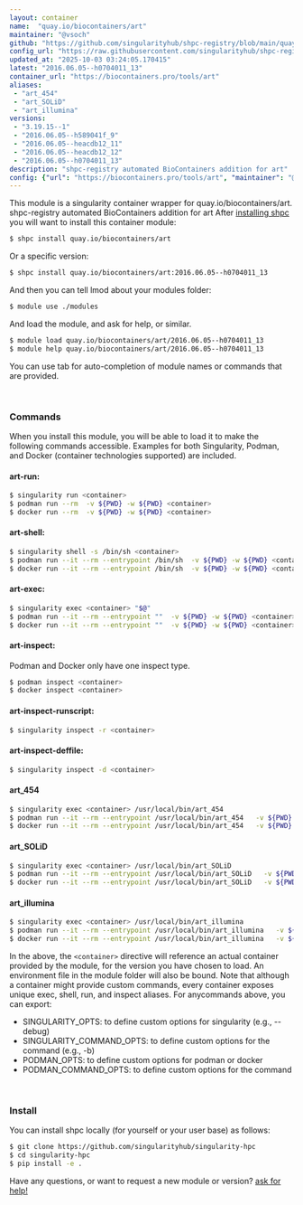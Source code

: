 ```yaml
---
layout: container
name:  "quay.io/biocontainers/art"
maintainer: "@vsoch"
github: "https://github.com/singularityhub/shpc-registry/blob/main/quay.io/biocontainers/art/container.yaml"
config_url: "https://raw.githubusercontent.com/singularityhub/shpc-registry/main/quay.io/biocontainers/art/container.yaml"
updated_at: "2025-10-03 03:24:05.170415"
latest: "2016.06.05--h0704011_13"
container_url: "https://biocontainers.pro/tools/art"
aliases:
 - "art_454"
 - "art_SOLiD"
 - "art_illumina"
versions:
 - "3.19.15--1"
 - "2016.06.05--h589041f_9"
 - "2016.06.05--heacdb12_11"
 - "2016.06.05--heacdb12_12"
 - "2016.06.05--h0704011_13"
description: "shpc-registry automated BioContainers addition for art"
config: {"url": "https://biocontainers.pro/tools/art", "maintainer": "@vsoch", "description": "shpc-registry automated BioContainers addition for art", "latest": {"2016.06.05--h0704011_13": "sha256:18a9360667bb1f50e0368709efee3390e6ed733cf3c6eadd0f6ea441f143ff60"}, "tags": {"3.19.15--1": "sha256:ab044ce2994ce719c71f28525cba596c355299427e15dce039fdc061570a39ee", "2016.06.05--h589041f_9": "sha256:c2828d1a3a7d3b3accd5b555ce3e35bb3605e55cd3fab1b5f212653970c80362", "2016.06.05--heacdb12_11": "sha256:a4eb6dbc9fd82f5dab4f7e849b66ac23d731cf6041aed3aba7702a73a2643020", "2016.06.05--heacdb12_12": "sha256:e6f22e6b767978e96a44142ee1f708060ab88e2a4a973bf3ffbc7147c8b47005", "2016.06.05--h0704011_13": "sha256:18a9360667bb1f50e0368709efee3390e6ed733cf3c6eadd0f6ea441f143ff60"}, "docker": "quay.io/biocontainers/art", "aliases": {"art_454": "/usr/local/bin/art_454", "art_SOLiD": "/usr/local/bin/art_SOLiD", "art_illumina": "/usr/local/bin/art_illumina"}}
---
```


This module is a singularity container wrapper for quay.io/biocontainers/art.
shpc-registry automated BioContainers addition for art
After [installing shpc](#install) you will want to install this container module:


```bash
$ shpc install quay.io/biocontainers/art
```

Or a specific version:

```bash
$ shpc install quay.io/biocontainers/art:2016.06.05--h0704011_13
```

And then you can tell lmod about your modules folder:

```bash
$ module use ./modules
```

And load the module, and ask for help, or similar.

```bash
$ module load quay.io/biocontainers/art/2016.06.05--h0704011_13
$ module help quay.io/biocontainers/art/2016.06.05--h0704011_13
```

You can use tab for auto-completion of module names or commands that are provided.

<br>

### Commands

When you install this module, you will be able to load it to make the following commands accessible.
Examples for both Singularity, Podman, and Docker (container technologies supported) are included.

#### art-run:

```bash
$ singularity run <container>
$ podman run --rm  -v ${PWD} -w ${PWD} <container>
$ docker run --rm  -v ${PWD} -w ${PWD} <container>
```

#### art-shell:

```bash
$ singularity shell -s /bin/sh <container>
$ podman run --it --rm --entrypoint /bin/sh  -v ${PWD} -w ${PWD} <container>
$ docker run --it --rm --entrypoint /bin/sh  -v ${PWD} -w ${PWD} <container>
```

#### art-exec:

```bash
$ singularity exec <container> "$@"
$ podman run --it --rm --entrypoint ""  -v ${PWD} -w ${PWD} <container> "$@"
$ docker run --it --rm --entrypoint ""  -v ${PWD} -w ${PWD} <container> "$@"
```

#### art-inspect:

Podman and Docker only have one inspect type.

```bash
$ podman inspect <container>
$ docker inspect <container>
```

#### art-inspect-runscript:

```bash
$ singularity inspect -r <container>
```

#### art-inspect-deffile:

```bash
$ singularity inspect -d <container>
```


#### art_454

```bash
$ singularity exec <container> /usr/local/bin/art_454
$ podman run --it --rm --entrypoint /usr/local/bin/art_454   -v ${PWD} -w ${PWD} <container> -c " $@"
$ docker run --it --rm --entrypoint /usr/local/bin/art_454   -v ${PWD} -w ${PWD} <container> -c " $@"
```


#### art_SOLiD

```bash
$ singularity exec <container> /usr/local/bin/art_SOLiD
$ podman run --it --rm --entrypoint /usr/local/bin/art_SOLiD   -v ${PWD} -w ${PWD} <container> -c " $@"
$ docker run --it --rm --entrypoint /usr/local/bin/art_SOLiD   -v ${PWD} -w ${PWD} <container> -c " $@"
```


#### art_illumina

```bash
$ singularity exec <container> /usr/local/bin/art_illumina
$ podman run --it --rm --entrypoint /usr/local/bin/art_illumina   -v ${PWD} -w ${PWD} <container> -c " $@"
$ docker run --it --rm --entrypoint /usr/local/bin/art_illumina   -v ${PWD} -w ${PWD} <container> -c " $@"
```



In the above, the `<container>` directive will reference an actual container provided
by the module, for the version you have chosen to load. An environment file in the
module folder will also be bound. Note that although a container
might provide custom commands, every container exposes unique exec, shell, run, and
inspect aliases. For anycommands above, you can export:

 - SINGULARITY_OPTS: to define custom options for singularity (e.g., --debug)
 - SINGULARITY_COMMAND_OPTS: to define custom options for the command (e.g., -b)
 - PODMAN_OPTS: to define custom options for podman or docker
 - PODMAN_COMMAND_OPTS: to define custom options for the command

<br>

### Install

You can install shpc locally (for yourself or your user base) as follows:

```bash
$ git clone https://github.com/singularityhub/singularity-hpc
$ cd singularity-hpc
$ pip install -e .
```

Have any questions, or want to request a new module or version? [ask for help!](https://github.com/singularityhub/singularity-hpc/issues)